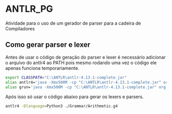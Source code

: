 # ANTLR_PG
Atividade para o uso de um gerador de parser para a cadeira de Compiladores

## Como gerar parser e lexer 

Antes de usar o código de geração do parser e lexer é necessário adicionar o arquivo
do antlr4 ao PATH pois mesmo rodando uma vez o código ele apenas funciona temporariamente.

```bash
export CLASSPATH="C:\ANTLR\antlr-4.13.1-complete.jar"
alias antlr4='java -Xmx500M -cp "C:\ANTLR\antlr-4.13.1-complete.jar" org.antlr.v4.Tool'
alias grun='java -Xmx500M -cp "C:\ANTLR\antlr-4.13.1-complete.jar" org.antlr.v4.gui.TestRig'

```

Após isso só usar o código abaixo para gerar os lexers e parsers.

```bash
antlr4 -Dlanguage=Python3 ./Grammar/Arithmetic.g4
```
